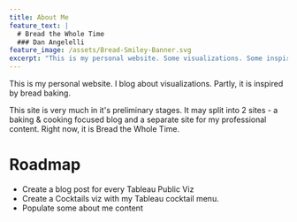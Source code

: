 ```yaml
---
title: About Me
feature_text: |
  # Bread the Whole Time
  ### Dan Angelelli
feature_image: /assets/Bread-Smiley-Banner.svg
excerpt: "This is my personal website. Some visualizations. Some inspired by bread baking."
---
```


This is my personal website. I blog about visualizations. Partly, it is inspired by bread baking.

This site is very much in it's preliminary stages. It may split into 2 sites - a baking & cooking focused blog and a separate site for my professional content. Right now, it is Bread the Whole Time.

# Roadmap
 - Create a blog post for every Tableau Public Viz
 - Create a Cocktails viz with my Tableau cocktail menu.
 - Populate some about me content
